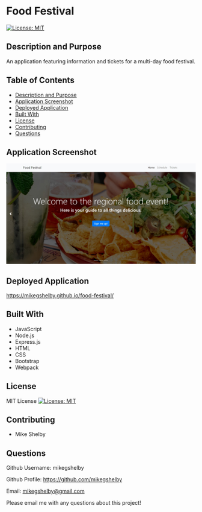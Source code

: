 # Food Festival
[![License: MIT](https://img.shields.io/badge/License-MIT-yellow.svg)](https://opensource.org/licenses/MIT)

## Description and Purpose
An application featuring information and tickets for a multi-day food festival.

## Table of Contents
  - [Description and Purpose](#description-and-purpose)
  - [Application Screenshot](#application-screenshot)
  - [Deployed Application](#deployed-application)
  - [Built With](#built-with)
  - [License](#license)
  - [Contributing](#contributing)
  - [Questions](#questions)

## Application Screenshot
![Food Festival screenshot](./food-festival-screenshot.jpg "Application Screenshot")

## Deployed Application
https://mikegshelby.github.io/food-festival/

## Built With
* JavaScript
* Node.js
* Express.js
* HTML
* CSS
* Bootstrap
* Webpack

## License
MIT License
[![License: MIT](https://img.shields.io/badge/License-MIT-yellow.svg)](https://opensource.org/licenses/MIT)

## Contributing
* Mike Shelby

## Questions
Github Username: mikegshelby

Github Profile: https://github.com/mikegshelby

Email: mikegshelby@gmail.com

Please email me with any questions about this project!
